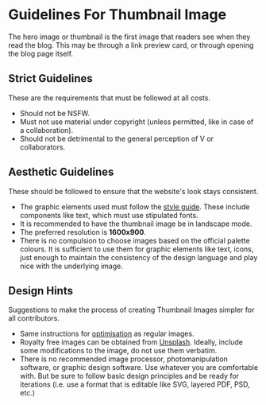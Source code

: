 # Guidelines For Thumbnail Image

The hero image or thumbnail is the first image that readers see when they
read the blog. This may be through a link preview card, or through opening
the blog page itself.

## Strict Guidelines

These are the requirements that must be followed at all costs.

- Should not be NSFW.
- Must not use material under copyright (unless permitted, like in case of a
  collaboration).
- Should not be detrimental to the general perception of V
  or collaborators.

## Aesthetic Guidelines

These should be followed to ensure that the website's look stays consistent.

- The graphic elements used must follow the [style guide](style-guide.md).
  These include components like text, which must use stipulated fonts.
- It is recommended to have the thumbnail image be in landscape mode.
- The preferred resolution is **1600x900**.
- There is no compulsion to choose images based on the official palette
  colours. It is sufficient to use them for graphic elements like text,
  icons, just enough to maintain the consistency of the design language
  and play nice with the underlying image.

## Design Hints

Suggestions to make the process of creating Thumbnail Images simpler for all
contributors.

- Same instructions for
  [optimisation](/docs/new-post-instructions.md#adding-images)
  as regular images.
- Royalty free images can be obtained from [Unsplash](https://unsplash.com).
  Ideally, include some modifications to the image, do not use them verbatim.
- There is no recommended image processor, photomanipulation software, or
  graphic design software. Use whatever you are comfortable with. But be sure
  to follow basic design principles and be ready for iterations (i.e. use a
  format that is editable like SVG, layered PDF, PSD, etc.)
